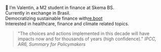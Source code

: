 <p class="my-text">
    👋 I’m Valentin, a M2 student in finance at Skema BS.
    Currently in exchange in Brasil.
    Democratizing sustainable finance with<a href="https://www.reboot-asso.com/">re.boot</a>
    Interested in healthcare, finance and climate related topics.
</p>

<style>
    .my-text {
        white-space: pre-line;
    }
</style>


>"The choices and actions implemented in this decade will have impacts now and for thousands of years (high confidence)." 
*IPCC, AR6, Summary for Policymakers*